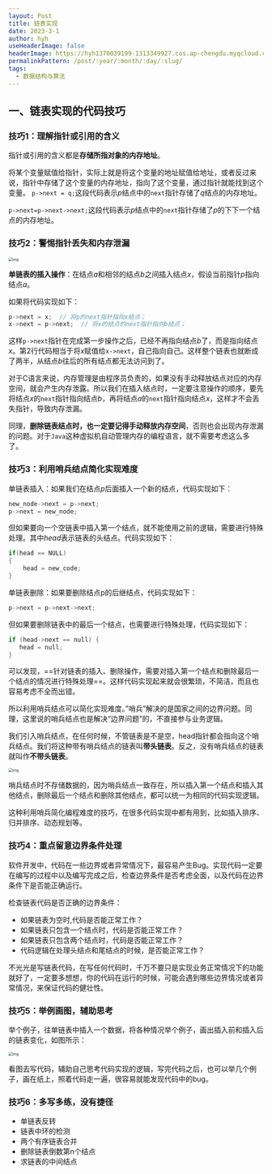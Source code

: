 ```yaml
---
layout: Post
title: 链表实现
date: 2023-3-1
author: hyh
useHeaderImage: false
headerImage: https://hyh1370039199-1313349927.cos.ap-chengdu.myqcloud.com/img/202303020922371.jpeg
permalinkPattern: /post/:year/:month/:day/:slug/
tags:
  - 数据结构与算法
---
```

## 一、链表实现的代码技巧

### 技巧1：理解指针或引用的含义

指针或引用的含义都是**存储所指对象的内存地址**。

将某个变量赋值给指针，实际上就是将这个变量的地址赋值给地址，或者反过来说，指针中存储了这个变量的内存地址，指向了这个变量，通过指针就能找到这个变量。
`p->next = q;`这段代码表示$p$结点中的`next`指针存储了$q$结点的内存地址。

`p->next=p->next->next;`这段代码表示$p$结点中的`next`指针存储了$p$的下下一个结点的内存地址。

### 技巧2：警惕指针丢失和内存泄漏

<img src="https://hyh1370039199-1313349927.cos.ap-chengdu.myqcloud.com/img/202303011920459.jpeg" alt="img" style="zoom: 50%;" />

**单链表的插入操作**：在结点$a$和相邻的结点$b$之间插入结点$x$，假设当前指针$p$指向结点$a$。

如果将代码实现如下：

```c
p->next = x;  // 将p的next指针指向x结点；
x->next = p->next;  // 将x的结点的next指针指向b结点；
```

这样`p->next`指针在完成第一步操作之后，已经不再指向结点$b$了，而是指向结点$x$。第2行代码相当于将$x$赋值给`x->next`，自己指向自己。这样整个链表也就断成了两半，从结点$b$往后的所有结点都无法访问到了。

对于C语言来说，内存管理是由程序员负责的，如果没有手动释放结点对应的内存空间，就会产生内存泄露。所以我们在插入结点时，一定要注意操作的顺序，要先将结点$x$的`next`指针指向结点$b$，再将结点$a$的`next`指针指向结点$x$，这样才不会丢失指针，导致内存泄漏。

同理，**删除链表结点时，也一定要记得手动释放内存空间**，否则也会出现内存泄漏的问题。对于`Java`这种虚拟机自动管理内存的编程语言，就不需要考虑这么多了。

### 技巧3：利用哨兵结点简化实现难度

单链表插入：如果我们在结点$p$后面插入一个新的结点，代码实现如下：

```c
new_node->next = p->next;
p->next = new_node;
```

但如果要向一个空链表中插入第一个结点，就不能使用之前的逻辑，需要进行特殊处理。其中$head$表示链表的头结点。代码实现如下：

```c
if(head == NULL)
{
	head = new_code;
}
```

单链表删除：如果要删除结点p的后继结点，代码实现如下：

```c
p->next = p->next->next;
```

但如果要删除链表中的最后一个结点，也需要进行特殊处理，代码实现如下：

```c
if (head->next == null) {
   head = null;
}
```

可以发现，==针对链表的插入、删除操作，需要对插入第一个结点和删除最后一个结点的情况进行特殊处理==。这样代码实现起来就会很繁琐，不简洁，而且也容易考虑不全而出错。

所以利用哨兵结点可以简化实现难度。”哨兵”解决的是国家之间的边界问题。同理，这里说的哨兵结点也是解决“边界问题”的，不直接参与业务逻辑。

我们引入哨兵结点，在任何时候，不管链表是不是空，head指针都会指向这个哨兵结点。我们将这种带有哨兵结点的链表叫**带头链表**。反之，没有哨兵结点的链表就叫作**不带头链表**。

<img src="https://hyh1370039199-1313349927.cos.ap-chengdu.myqcloud.com/img/202303020922371.jpeg" alt="img" style="zoom:50%;" />

哨兵结点时不存储数据的，因为哨兵结点一致存在，所以插入第一个结点和插入其他结点，删除最后一个结点和删除其他结点，都可以统一为相同的代码实现逻辑。

这种利用哨兵简化编程难度的技巧，在很多代码实现中都有用到，比如插入排序、归并排序、动态规划等。

### 技巧4：重点留意边界条件处理

软件开发中，代码在一些边界或者异常情况下，最容易产生Bug。实现代码一定要在编写的过程中以及编写完成之后，检查边界条件是否考虑全面，以及代码在边界条件下是否能正确运行。

检查链表代码是否正确的边界条件：

- 如果链表为空时,代码是否能正常工作？
- 如果链表只包含一个结点时，代码是否能正常工作？
- 如果链表只包含两个结点时，代码是否能正常工作？
- 代码逻辑在处理头结点和尾结点的时候，是否能正常工作？

不光光是写链表代码，在写任何代码时，千万不要只是实现业务正常情况下的功能就好了，一定要多想想，你的代码在运行的时候，可能会遇到哪些边界情况或者异常情况，来保证代码的健壮性。

### 技巧5：举例画图，辅助思考

举个例子，往单链表中插入一个数据，将各种情况举个例子，画出插入前和插入后的链表变化，如图所示：

<img src="https://hyh1370039199-1313349927.cos.ap-chengdu.myqcloud.com/img/202303021125421.jpeg" alt="img" style="zoom:50%;" />

看图去写代码，辅助自己思考代码实现的逻辑，写完代码之后，也可以举几个例子，画在纸上，照着代码走一遍，很容易就能发现代码中的bug。

### 技巧6：多写多练，没有捷径

- 单链表反转
- 链表中环的检测
- 两个有序链表合并
- 删除链表倒数第n个结点
- 求链表的中间结点
